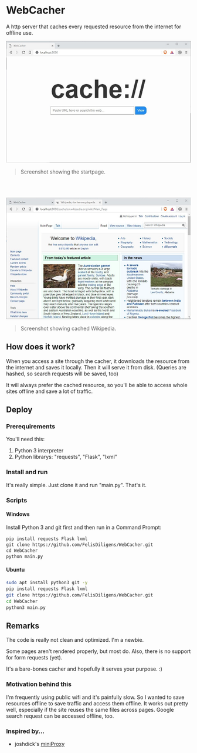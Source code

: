 # WebCacher
A http server that caches every requested resource from the internet for offline use.

![Screenshot](https://github.com/FelisDiligens/WebCacher/raw/master/screenshots/index.jpg)
> Screenshot showing the startpage.

<br><br>

![Screenshot](https://github.com/FelisDiligens/WebCacher/raw/master/screenshots/wiki.jpg)
> Screenshot showing cached Wikipedia.

## How does it work?
When you access a site through the cacher, it downloads the resource from the internet and saves it locally.
Then it will serve it from disk. (Queries are hashed, so search requests will be saved, too)

It will always prefer the cached resource, so you'll be able to access whole sites offline and save a lot of traffic.

## Deploy
### Prerequirements
You'll need this:
1. Python 3 interpreter
2. Python librarys: "requests", "Flask", "lxml"

### Install and run
It's really simple.
Just clone it and run "main.py".
That's it.

### Scripts
#### Windows
Install Python 3 and git first and then run in a Command Prompt:
```batch
pip install requests Flask lxml
git clone https://github.com/FelisDiligens/WebCacher.git
cd WebCacher
python main.py
```

#### Ubuntu
```bash
sudo apt install python3 git -y
pip install requests Flask lxml
git clone https://github.com/FelisDiligens/WebCacher.git
cd WebCacher
python3 main.py
```

## Remarks
The code is really not clean and optimized. I'm a newbie.

Some pages aren't rendered properly, but most do.
Also, there is no support for form requests (yet).

It's a bare-bones cacher and hopefully it serves your purpose. :)

### Motivation behind this
I'm frequently using public wifi and it's painfully slow.
So I wanted to save resources offline to save traffic and access them offline.
It works out pretty well, especially if the site reuses the same files across pages.
Google search request can be accessed offline, too.

### Inspired by...
* joshdick's [miniProxy](https://github.com/joshdick/miniProxy)
